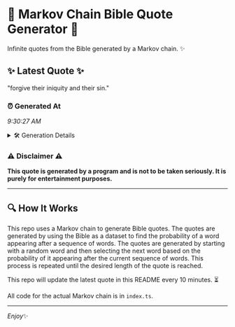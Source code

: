 # 📖 Markov Chain Bible Quote Generator 📖

Infinite quotes from the Bible generated by a Markov chain. ✨

## ✨ Latest Quote ✨
"forgive their iniquity and their sin."

### ⏰ Generated At
*9:30:27 AM*

<details>
    <summary>🛠️ Generation Details</summary>
    <p>
        <strong>🌱 Seed:</strong> forgive<br>
        <strong>🔄 Iterations:</strong> 5<br>
        <strong>📜 Context History:</strong><br>[ forgive ]: their<br>[ forgive, their ]: iniquity<br>[ forgive, their, iniquity ]: and<br>[ forgive, their, iniquity, and ]: their<br>[ forgive, their, iniquity, and, their ]: sin.<br>
    </p>
</details>

### ⚠️ Disclaimer ⚠️
**This quote is generated by a program and is not to be taken seriously. It is purely for entertainment purposes.**

---

## 🔍 How It Works

This repo uses a Markov chain to generate Bible quotes. The quotes are generated by using the Bible as a dataset to find the probability of a word appearing after a sequence of words. The quotes are generated by starting with a random word and then selecting the next word based on the probability of it appearing after the current sequence of words. This process is repeated until the desired length of the quote is reached.

This repo will update the latest quote in this README every 10 minutes. ⏳

All code for the actual Markov chain is in `index.ts`.

---

*Enjoy*✨
